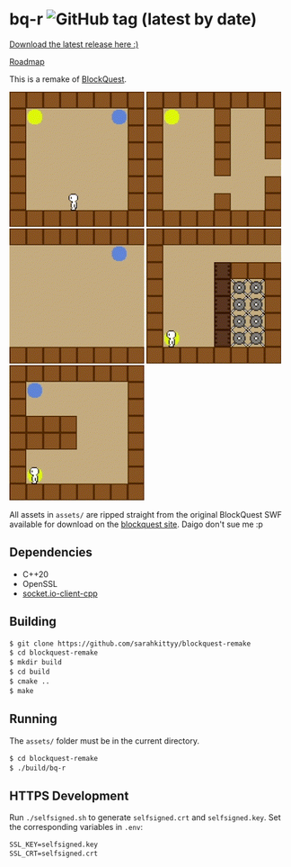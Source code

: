 # bq-r ![GitHub tag (latest by date)](https://img.shields.io/github/v/tag/sarahkittyy/blockquest-remake?label=VERSION&style=plastic)

[Download the latest release here :)](https://github.com/sarahkittyy/blockquest-remake/releases/latest)

[Roadmap](https://trello.com/b/i9xWNDe9/blockquest-remake)

This is a remake of [BlockQuest](http://www.blockquest.net/).

![Run](gifs/run.gif)
![Jump](gifs/jump.gif)
![Dash](gifs/dash.gif)
![Climb](gifs/climb.gif)
![Wallkick](gifs/wallkick.gif)

All assets in `assets/` are ripped straight from the original BlockQuest SWF available for download on the [blockquest site](http://www.blockquest.net). Daigo don't sue me :p

## Dependencies

- C++20
- OpenSSL
- [socket.io-client-cpp](https://github.com/socketio/socket.io-client-cpp/blob/master/INSTALL.md)

## Building

```bash
$ git clone https://github.com/sarahkittyy/blockquest-remake
$ cd blockquest-remake
$ mkdir build
$ cd build
$ cmake ..
$ make
```

## Running

The `assets/` folder must be in the current directory.

```bash
$ cd blockquest-remake
$ ./build/bq-r
```

## HTTPS Development

Run `./selfsigned.sh` to generate `selfsigned.crt` and `selfsigned.key`. Set the corresponding variables in `.env`:

```env
SSL_KEY=selfsigned.key
SSL_CRT=selfsigned.crt
```
